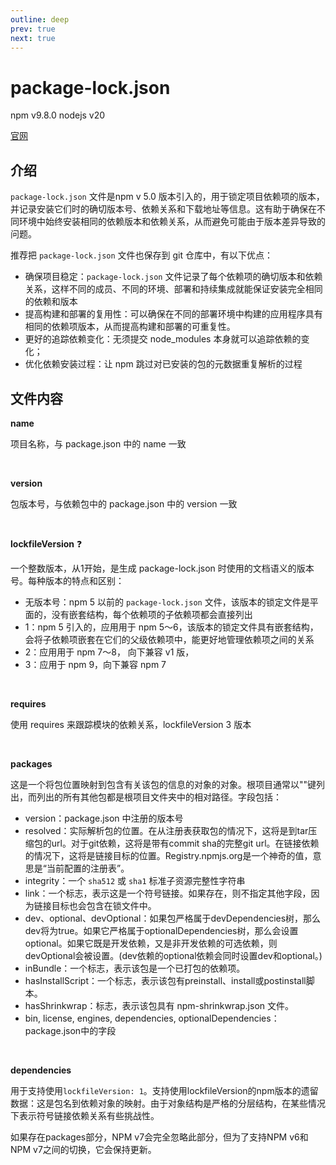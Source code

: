 ```yaml
---
outline: deep
prev: true
next: true
---
```


<h1>package-lock.json</h1><p>npm v9.8.0 nodejs v20</p>

[官网](https://docs.npmjs.com/cli/v9/configuring-npm/package-lock-json)



## 介绍

`package-lock.json` 文件是npm v 5.0 版本引入的，用于锁定项目依赖项的版本，并记录安装它们时的确切版本号、依赖关系和下载地址等信息。这有助于确保在不同环境中始终安装相同的依赖版本和依赖关系，从而避免可能由于版本差异导致的问题。

推荐把 `package-lock.json` 文件也保存到 git 仓库中，有以下优点：

- 确保项目稳定：`package-lock.json` 文件记录了每个依赖项的确切版本和依赖关系，这样不同的成员、不同的环境、部署和持续集成就能保证安装完全相同的依赖和版本
- 提高构建和部署的复用性：可以确保在不同的部署环境中构建的应用程序具有相同的依赖项版本，从而提高构建和部署的可重复性。
- 更好的追踪依赖变化：无须提交 node_modules 本身就可以追踪依赖的变化；
- 优化依赖安装过程：让 npm 跳过对已安装的包的元数据重复解析的过程



## 文件内容

**name**

项目名称，与 package.json 中的 name 一致

<br/>

**version**

包版本号，与依赖包中的 package.json 中的  version 一致

<br/>

**lockfileVersion** ❓

一个整数版本，从1开始，是生成 package-lock.json 时使用的文档语义的版本号。每种版本的特点和区别：

- 无版本号：npm 5 以前的 `package-lock.json` 文件，该版本的锁定文件是平面的，没有嵌套结构，每个依赖项的子依赖项都会直接列出
- 1：npm 5 引入的，应用用于 npm 5～6，该版本的锁定文件具有嵌套结构，会将子依赖项嵌套在它们的父级依赖项中，能更好地管理依赖项之间的关系
- 2：应用用于 npm 7～8， 向下兼容 v1 版，
- 3：应用于 npm 9，向下兼容 npm 7

<br/>

**requires**

使用 requires 来跟踪模块的依赖关系，lockfileVersion 3 版本

<br/>

**packages**

这是一个将包位置映射到包含有关该包的信息的对象的对象。根项目通常以""键列出，而列出的所有其他包都是根项目文件夹中的相对路径。字段包括：

- version：package.json 中注册的版本号
- resolved：实际解析包的位置。在从注册表获取包的情况下，这将是到tar压缩包的url。对于git依赖，这将是带有commit sha的完整git url。在链接依赖的情况下，这将是链接目标的位置。Registry.npmjs.org是一个神奇的值，意思是“当前配置的注册表”。
- integrity：一个 `sha512` 或 `sha1` 标准子资源完整性字符串
- link：一个标志，表示这是一个符号链接。如果存在，则不指定其他字段，因为链接目标也会包含在锁文件中。
- dev、optional、devOptional：如果包严格属于devDependencies树，那么dev将为true。如果它严格属于optionalDependencies树，那么会设置optional。如果它既是开发依赖，又是非开发依赖的可选依赖，则devOptional会被设置。(dev依赖的optional依赖会同时设置dev和optional。)
- inBundle：一个标志，表示该包是一个已打包的依赖项。
- hasInstallScript：一个标志，表示该包有preinstall、install或postinstall脚本。
- hasShrinkwrap：标志，表示该包具有 npm-shrinkwrap.json 文件。
- bin, license, engines, dependencies, optionalDependencies：package.json中的字段

<br/>

**dependencies**

用于支持使用`lockfileVersion: 1`。支持使用lockfileVersion的npm版本的遗留数据：这是包名到依赖对象的映射。由于对象结构是严格的分层结构，在某些情况下表示符号链接依赖关系有些挑战性。 

如果存在packages部分，NPM v7会完全忽略此部分，但为了支持NPM v6和NPM v7之间的切换，它会保持更新。



